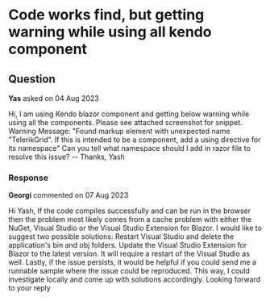 # Code works find, but getting warning while using all kendo component

## Question

**Yas** asked on 04 Aug 2023

Hi, I am using Kendo blazor component and getting below warning while using all the components. Please see attached screenshot for snippet. Warning Message: "Found markup element with unexpected name "TelerikGrid". If this is intended to be a component, add a using directive for its namespace" Can you tell what namespace should I add in razor file to resolve this issue? -- Thanks, Yash

### Response

**Georgi** commented on 07 Aug 2023

Hi Yash, If the code compiles successfully and can be run in the browser then the problem most likely comes from a cache problem with either the NuGet, Visual Studio or the Visual Studio Extension for Blazor. I would like to suggest two possible solutions: Restart Visual Studio and delete the application's bin and obj folders. Update the Visual Studio Extension for Blazor to the latest version. It will require a restart of the Visual Studio as well. Lastly, if the issue persists, it would be helpful if you could send me a runnable sample where the issue could be reproduced. This way, I could investigate locally and come up with solutions accordingly. Looking forward to your reply
